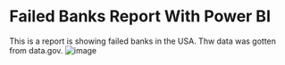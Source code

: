# Failed Banks Report With Power BI
This is a report is showing failed banks in the USA. Thw data was gotten from data.gov.
![image](https://user-images.githubusercontent.com/91756330/218001816-77e6896c-131a-4bc1-9575-083bdda5de6a.png)

